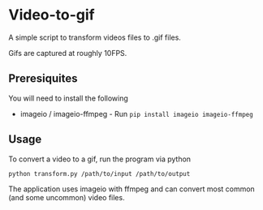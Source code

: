 # Video-to-gif
A simple script to transform videos files to .gif files.

Gifs are captured at roughly 10FPS. 

## Preresiquites
You will need to install the following
* imageio / imageio-ffmpeg - Run `pip install imageio imageio-ffmpeg`

## Usage
To convert a video to a gif, run the program via python
```shell script
python transform.py /path/to/input /path/to/output 
```
The application uses imageio with ffmpeg and can convert most common (and some uncommon) video files. 

